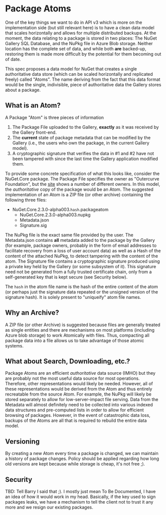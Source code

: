 # Package Atoms

One of the key things we want to do in API v3 which is more on the implementation side (but still relevant here) is to have a clean data model that scales horizontally and allows for multiple distributed backups. At the moment, the data relating to a package is stored in two places: The NuGet Gallery SQL Database, and the NuPkg file in Azure Blob storage. Neither location has the complete set of data, and while both **are** backed-up, restoring them is made more difficult by the potential for them becoming out of date.

This spec proposes a data model for NuGet that creates a single authoritative data store (which can be scaled horizontally and replicated freely) called "Atoms". The name deriving from the fact that this data format would be the single, indivisible, piece of authoritative data the Gallery stores about a package.

## What is an Atom?
A Package "Atom" is three pieces of information

1. The Package File uploaded to the Gallery, **exactly** as it was received by the Gallery front-end.
2. The **current** state of package metadata that can be modified by the Gallery (i.e., the users who own the package, in the current Gallery model).
3. A cryptographic signature that verifies the data in #1 and #2 have not been tampered with since the last time the Gallery application modified them.

To provide some concrete specification of what this looks like, consider the NuGet.Core package. The Package File specifies the owner as "Outercurve Foundation", but the [site](https://nuget.org/packages/NuGet.Core) shows a number of different owners. In this model, the _authoritative_ copy of the package would be an Atom. The suggested implementation of an Atom is a ZIP file (or other archive) containing the following three files:

* NuGet.Core.2.3.0-alpha003.`hash`.packageatom
  * NuGet.Core.2.3.0-alpha003.nupkg
  * Metadata.json
  * Signature.sig

The NuPkg file is the exact same file provided by the user. The Metadata.json contains **all** metadata added to the package by the Gallery (for example, package owners, probably in the form of email addresses to facilitate recovery from a loss of user account data) as well as a Hash of the content of the attached NuPkg, to detect tampering with the content of the atom. The Signature file contains a cryptographic signature produced using a private key held by the Gallery (or some subsystem of it). This signature need not be generated from a fully trusted certificate chain, only from a self-generated key that is kept secure (see Security below).

The `hash` in the atom file name is the hash of the entire content of the atom (or perhaps just the signature data repeated or the unsigned version of the signature hash). It is solely present to "uniqueify" atom file names.

## Why an Archive?
A ZIP file (or other Archive) is suggested because files are generally treated as single entities and there are mechanisms on most platforms (including Azure blob storage) to work Atomically with files. Thus, compacting all package data into a file allows us to take advantage of those atomic systems.

## What about Search, Downloading, etc.?
Package Atoms are an efficient _authoritative_ data source (IMHO) but they are probably not the most useful data source for most operations. Therefore, other representations would likely be needed. However, all of these representations would be derived from the Atom and thus entirely recreatable from the source Atom. For example, the NuPkg will likely be stored separately to allow for low-server-impact file serving. Data from the Metadata will almost definitely need to be collected into various indexed data structures and pre-computed lists in order to allow for efficient browsing of packages. However, in the event of catastrophic data loss, backups of the Atoms are all that is required to rebuild the entire data model.

## Versioning
By creating a new Atom every time a package is changed, we can maintain a history of package changes. Policy should be applied regarding how long old versions are kept because while storage is cheap, it's not free ;).

## Security
TBD: Tell Barry I said that ;). I mostly just mean To Be Documented, I have an idea of how it would work in my head. Basically, if the key used to sign packages leaks, we have a mechanism to tell the client not to trust it any more and we resign our existing packages.
